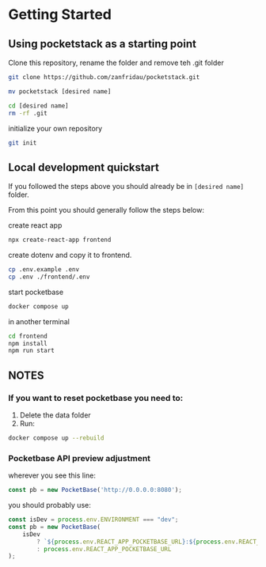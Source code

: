 # Getting Started

## Using pocketstack as a starting point

Clone this repository, rename the folder and remove teh .git folder

```bash
git clone https://github.com/zanfridau/pocketstack.git
```

```bash
mv pocketstack [desired name]
```

```bash
cd [desired name]
rm -rf .git
```

initialize your own repository

```bash
git init
```

## Local development quickstart

If you followed the steps above you should already be in `[desired name]` folder.

From this point you should generally follow the steps below:

create react app 

```bash
npx create-react-app frontend
```

create dotenv and copy it to frontend.

```bash
cp .env.example .env
cp .env ./frontend/.env
```

start pocketbase

```bash
docker compose up
```

in another terminal 

```bash
cd frontend
npm install
npm run start
```

## NOTES

### If you want to reset pocketbase you need to:

1. Delete the data folder
2. Run:

```bash
docker compose up --rebuild
```

### Pocketbase API preview adjustment

wherever you see this line:

```js
const pb = new PocketBase('http://0.0.0.0:8080');
```

you should probably use:

```js
const isDev = process.env.ENVIRONMENT === "dev";
const pb = new PocketBase(
    isDev
        ? `${process.env.REACT_APP_POCKETBASE_URL}:${process.env.REACT_APP_POCKETBASE_PORT}`
        : process.env.REACT_APP_POCKETBASE_URL
);
```

